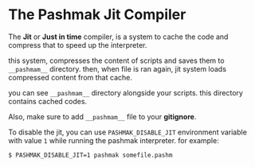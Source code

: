 # The Pashmak Jit Compiler
The **Jit** or **Just in time** compiler, is a system to cache the code and compress that to speed up the interpreter.

this system, compresses the content of scripts and saves them to `__pashmam__` directory. then, when file is ran again, jit system loads compressed content from that cache.

you can see `__pashmam__` directory alongside your scripts. this directory contains cached codes.

Also, make sure to add `__pashmam__` file to your **gitignore**.

To disable the jit, you can use `PASHMAK_DISABLE_JIT` environment variable with value `1` while running the pashmak interpreter.
for example:

```bash
$ PASHMAK_DISABLE_JIT=1 pashmak somefile.pashm
```
